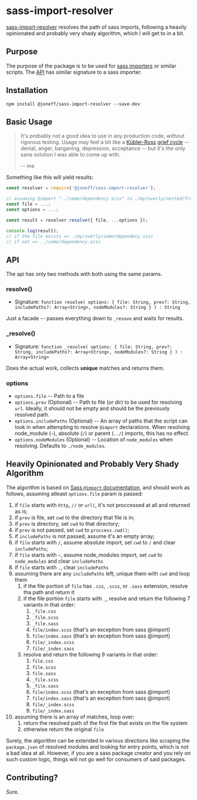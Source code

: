 # sass-import-resolver

[sass-import-resolver] resolves the path of sass imports, following a heavily opinionated and probably very shady algorithm, which I will get to in a bit.

## Purpose

The purpose of the package is to be used for [sass importers] or similar scripts. The [API](#API) has similar signature to a sass importer.

## Installation

```shell
npm install @joneff/sass-import-resolver --save-dev
```

## Basic Usage

> It's probably not a good idea to use in any production code, without rigorous testing. Usage may feel a bit like a [Kübler-Ross] [grief cycle] -- denial, anger, barganing, depression, acceptance -- but it's the only sane solution I was able to come up with.
>
> -- me

Something like this will yield results:

```javascript
const resolver = require('@joneff/sass-import-resolver');

// assuming @import "../some/dependency.scss" in ./my/overly/nested/framework.scss
const file = ...;
const options = ...;

const result = resolver.resolve({ file, ...options });

console.log(result);
// if the file exists => ./my/overly/some/dependecy.scss
// if not => ../some/dependency.scss
```

## API

The api has only two methods with both using the same params.

### resolve()

* Signature: `function resolve( options: { file: String, prev?: String, includePaths?: Array<String>, nodeModules?: String } ) : String`

Just a facade -- passes everything down to `_resove` and waits for results.

### _resolve()

* Signature: `function _resolve( options: { file: String, prev?: String, includePaths?: Array<String>, nodeModules?: String } ) : Array<String>`

Does the actual work, collects **unique** matches and returns them.

### options

* `options.file` -- Path to a file
* `options.prev` (Optional) -- Path to file (or dir) to be used for resolving `url`. Ideally, it should not be empty and should be the previously resolved path.
* `options.includePaths` (Optional) -- An array of paths that the script can look in when attempting to resolve `@import` declarations. When resolving node_module (`~`), absolute (`/`) or parent (`../`) imports, this has no effect.
* `options.nodeModules` (Optional) -- Location of `node_modules` when resolving. Defaults to `./node_modules`.

## Heavily Opinionated and Probably Very Shady Algorithm

The algorithm is based on [Sass `@import` documentation], and should work as follows, assuming atleast `options.file` param is passed:

1) if `file` starts with `http`, `//` or `url(`, it's not proccessed at all and returned as is;
2) if `prev` is file, set `cwd` to the directory that file is in;
3) if `prev` is directory, set `cwd` to that directory;
4) if `prev` is not passed, set `cwd` to `proccess.cwd()`;
5) if `includePaths` is not passed, assume it's an empty array;
6) if `file` starts with `/`, assume absolute import, set `cwd` to `/` and clear `includePaths`;
7) if `file` starts with `~`, assume node_modules import, set `cwd` to `node_modules` and clear `includePaths`
8) if `file` starts with `.`, clear `includePaths`
9) assuming there are any `includePaths` left, unique them with `cwd` and loop them
    1) if the file portion of `file` has `.css`, `.scss`, or `.sass` extension, resolve tha path and return it
    2) if the file portion `file` starts with `_`, resolve and return the following 7 variants in that order:
        1) `_file.css`
        2) `_file.scss`
        3) `_file.sass`
        4) `file/index.scss` (that's an exception from sass @import)
        5) `file/index.sass`  (that's an exception from sass @import)
        6) `file/_index.scss`
        7) `file/_index.sass`
    3) resolve and return the following 9 variants in that order:
        1) `file.css`
        2) `file.scss`
        3) `file.sass`
        4) `_file.scss`
        5) `_file.sass`
        6) `file/index.scss` (that's an exception from sass @import)
        7) `file/index.sass`  (that's an exception from sass @import)
        8) `file/_index.scss`
        9) `file/_index.sass`
10) assuming there is an array of matches, loop over:
    1) return the resolved path of the first file that exists on the file system
    2) otherwise return the original `file`

Surely, the algorithm can be extended in various directions like scraping the `package.json` of resolved modules and looking for entry points, which is not a bad idea at all. However, if you are a sass package creator and you rely on such custom logic, things will not go well for consumers of said packages.

## Contributing?

Sure.

[sass-import-resolver]: https://github.com/joneff/sass-import-resolver
[sass importers]: https://github.com/sass/node-sass#importer--v200---experimental
[Kübler-Ross]: https://en.wikipedia.org/wiki/Elisabeth_K%C3%BCbler-Ross
[grief cycle]: https://en.wikipedia.org/wiki/K%C3%BCbler-Ross_model
[Sass `@import` documentation]: https://sass-lang.com/documentation/at-rules/import
